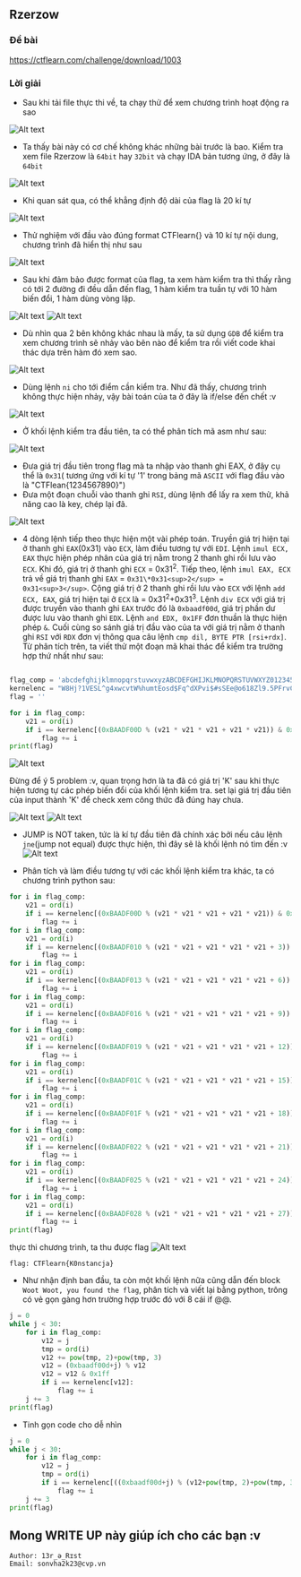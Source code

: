 ## Rzerzow

### Đề bài

https://ctflearn.com/challenge/download/1003

### Lời giải

- Sau khi tải file thực thi về, ta chạy thử để xem chương trình hoạt động ra sao

![Alt text](IMG/Rzerzow/image.png)

- Ta thấy bài này có cơ chế không khác những bài trước là bao. Kiểm tra xem file Rzerzow là `64bit` hay `32bit` và chạy IDA bản tương ứng, ở đây là `64bit`

![Alt text](IMG/Rzerzow/image-1.png)

- Khi quan sát qua, có thể khẳng định độ dài của flag là 20 kí tự

![Alt text](IMG/Rzerzow/image-2.png)

- Thử nghiệm với đầu vào đúng format CTFlearn{} và 10 kí tự nội dung, chương trình đã hiển thị như sau

![Alt text](IMG/Rzerzow/image-3.png)

- Sau khi đảm bảo được format của flag, ta xem hàm kiểm tra thì thấy rằng có tới 2 đường đi đều dẫn đến flag, 1 hàm kiểm tra tuần tự với 10 hàm biến đổi, 1 hàm dùng vòng lặp.

![Alt text](IMG/Rzerzow/image-4.png)
![Alt text](IMG/Rzerzow/image-5.png)

- Dù nhìn qua 2 bên không khác nhau là mấy, ta sử dụng `GDB` để kiểm tra xem chương trình sẽ nhảy vào bên nào để kiểm tra rồi viết code khai thác dựa trên hàm đó xem sao.

![Alt text](IMG/Rzerzow/image-6.png)

- Dùng lệnh `ni` cho tới điểm cần kiểm tra. Như đã thấy, chương trình không thực hiện nhảy, vậy bài toán của ta ở đây là if/else đến chết :v

![Alt text](IMG/Rzerzow/image-7.png)

- Ở khối lệnh kiểm tra đầu tiên, ta có thể phân tích mã asm như sau:

![Alt text](IMG/Rzerzow/image-9.png)

- Đưa giá trị đầu tiên trong flag mà ta nhập vào thanh ghi EAX, ở đây cụ thể là `0x31`( tương ứng với kí tự '1' trong bảng mã `ASCII` với flag đầu vào là "CTFlean{1234567890}")
- Đưa một đoạn chuỗi vào thanh ghi `RSI`, dùng lệnh để lấy ra xem thử, khả năng cao là key, chép lại đã.

![Alt text](IMG/Rzerzow/image-8.png)

- 4 dòng lệnh tiếp theo thực hiện một vài phép toán. Truyền giá trị hiện tại ở thanh ghi `EAX`(0x31) vào `ECX`, làm điều tương tự với `EDI`. Lệnh `imul ECX, EAX` thực hiện phép nhân của giá trị nằm trong 2 thanh ghi rồi lưu vào `ECX`. Khi đó, giá trị ở thanh ghi `ECX` = 0x31<sup>2</sup>. Tiếp theo, lệnh `imul EAX, ECX` trả về giá trị thanh ghi `EAX` = `0x31\*0x31<sup>2</sup> = 0x31<sup>3</sup>`. Cộng giá trị ở 2 thanh ghi rồi lưu vào `ECX` với lệnh `add ECX, EAX`, giá trị hiện tại ở `ECX` là = 0x31<sup>2</sup>+0x31<sup>3</sup>. Lệnh `div ECX` với giá trị được truyền vào thanh ghi `EAX` trước đó là `0xbaadf00d`, giá trị phần dư được lưu vào thanh ghi `EDX`. Lệnh `and EDX, 0x1FF` đơn thuần là thực hiện phép `&`. Cuối cùng so sánh giá trị đầu vào của ta với giá trị nằm ở thanh ghi `RSI` với `RDX` đơn vị thông qua câu lệnh `cmp dil, BYTE PTR [rsi+rdx]`.
  Từ phân tích trên, ta viết thử một đoạn mã khai thác để kiểm tra trường hợp thứ nhất như sau:

```python

flag_comp = 'abcdefghijklmnopqrstuvwxyzABCDEFGHIJKLMNOPQRSTUVWXYZ0123456789!@#$%^&*()_+-=<>,.?/{}[]\|~'
kernelenc = "W8Hj?1VESL^g4xwcvtW%humtEosd$Fq^dXPvi$#sSEe@o618Zl9.5PFrvC%O_E*LB%Igl8qur9SuLAp4MkK#pRzwJHI*Fn9mUs%mGK^RQKO.G*JFJvV%?VJpCpVF9eJuz5&kB!&_VF5DrF?U?jfm&x^9aC7X2(&cGGzbLbOsSOuBeq*ZT%fpc&9riTDO5X%RuTKI@vCqu#CsTAp$Q9WoXJv96.ySdB2EfMK*$NX?.U*aDrfPQQPhFB9cC6y0hMGvbgjBogSux65gTL#Cm9TQt7nTayu9Vr%thh2GnnikE8JnIwlHfreZep^sZ6IrnXT#qu50Lv.Rd_XPDfgwzWcJ3ISjKM!ftRllVyF$?RE_dcJT5&uKZJ!WsqR853uLzcs!8&VyRuTDsiq#6PdmBNlPI$tPi?wZ5$ACCf9yda!OkP.Dc73Nx.Nt1Rj0O.?P!sZDB^d0LN1qXR31!t?OZ#mm7SfZHPO*4gx1J0nyC^d2EKeq^f4h7mSqaIcMv0ZT@G0M"
flag = ''

for i in flag_comp:
    v21 = ord(i)
    if i == kernelenc[(0xBAADF00D % (v21 * v21 * v21 + v21 * v21)) & 0x1FF]:
        flag += i
print(flag)
```

![Alt text](IMG/Rzerzow/image-10.png)

Đừng để ý 5 problem :v, quan trọng hơn là ta đã có giá trị 'K' sau khi thực hiện tương tự các phép biến đổi của khối lệnh kiểm tra. set lại giá trị đầu tiên của input thành 'K' để check xem công thức đã đúng hay chưa.

![Alt text](IMG/Rzerzow/image-11.png)
![Alt text](IMG/Rzerzow/image-12.png)

- JUMP is NOT taken, tức là kí tự đầu tiên đã chính xác bởi nếu câu lệnh `jne`(jump not equal) được thực hiện, thì đây sẽ là khối lệnh nó tìm đến :v
  ![Alt text](IMG/Rzerzow/image-13.png)

- Phân tích và làm điều tương tự với các khối lệnh kiểm tra khác, ta có chương trình python sau:

```python
for i in flag_comp:
    v21 = ord(i)
    if i == kernelenc[(0xBAADF00D % (v21 * v21 * v21 + v21 * v21)) & 0x1FF]:
        flag += i
for i in flag_comp:
    v21 = ord(i)
    if i == kernelenc[(0xBAADF010 % (v21 * v21 + v21 * v21 * v21 + 3)) & 0x1FF]:
        flag += i
for i in flag_comp:
    v21 = ord(i)
    if i == kernelenc[(0xBAADF013 % (v21 * v21 + v21 * v21 * v21 + 6)) & 0x1FF]:
        flag += i
for i in flag_comp:
    v21 = ord(i)
    if i == kernelenc[(0xBAADF016 % (v21 * v21 + v21 * v21 * v21 + 9)) & 0x1FF]:
        flag += i
for i in flag_comp:
    v21 = ord(i)
    if i == kernelenc[(0xBAADF019 % (v21 * v21 + v21 * v21 * v21 + 12)) & 0x1FF]:
        flag += i
for i in flag_comp:
    v21 = ord(i)
    if i == kernelenc[(0xBAADF01C % (v21 * v21 + v21 * v21 * v21 + 15)) & 0x1FF]:
        flag += i
for i in flag_comp:
    v21 = ord(i)
    if i == kernelenc[(0xBAADF01F % (v21 * v21 + v21 * v21 * v21 + 18)) & 0x1FF]:
        flag += i
for i in flag_comp:
    v21 = ord(i)
    if i == kernelenc[(0xBAADF022 % (v21 * v21 + v21 * v21 * v21 + 21)) & 0x1FF]:
        flag += i
for i in flag_comp:
    v21 = ord(i)
    if i == kernelenc[(0xBAADF025 % (v21 * v21 + v21 * v21 * v21 + 24)) & 0x1FF]:
        flag += i
for i in flag_comp:
    v21 = ord(i)
    if i == kernelenc[(0xBAADF028 % (v21 * v21 + v21 * v21 * v21 + 27)) & 0x1FF]:
        flag += i
print(flag)
```

thực thi chương trình, ta thu được flag
![Alt text](IMG/Rzerzow/image-14.png)

```
flag: CTFlearn{K0nstancja}
```

- Như nhận định ban đầu, ta còn một khối lệnh nữa cũng dẫn đến block `Woot Woot, you found the flag`, phân tích và viết lại bằng python, trông có vẻ gọn gàng hơn trường hợp trước đó với 8 cái if @@.

```python
j = 0
while j < 30:
    for i in flag_comp:
        v12 = j
        tmp = ord(i)
        v12 += pow(tmp, 2)+pow(tmp, 3)
        v12 = (0xbaadf00d+j) % v12
        v12 = v12 & 0x1ff
        if i == kernelenc[v12]:
            flag += i
    j += 3
print(flag)
```

- Tinh gọn code cho dễ nhìn

```python
j = 0
while j < 30:
    for i in flag_comp:
        v12 = j
        tmp = ord(i)
        if i == kernelenc[((0xbaadf00d+j) % (v12+pow(tmp, 2)+pow(tmp, 3))) & 0x1ff]:
            flag += i
    j += 3
print(flag)
```

## Mong WRITE UP này giúp ích cho các bạn :v

```
Author: 13r_ə_Rɪst
Email: sonvha2k23@cvp.vn
```
